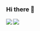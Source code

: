 ### Hi there 👋
<div>
  <img align="left" src="https://github-readme-stats.vercel.app/api/?username=chingQAQ&show_icons=true&theme=dark" />
</div>
<div>
  <img align="left" src="https://github-readme-stats.vercel.app/api/top-langs/?username=chingQAQ&layout=compact&theme=dark">
</div>
<!--
**chingQAQ/chingQAQ** is a ✨ _special_ ✨ repository because its `README.md` (this file) appears on your GitHub profile.

Here are some ideas to get you started:

- 🔭 I’m currently working on ...
- 🌱 I’m currently learning ...
- 👯 I’m looking to collaborate on ...
- 🤔 I’m looking for help with ...
- 💬 Ask me about ...
- 📫 How to reach me: ...
- 😄 Pronouns: ...
- ⚡ Fun fact: ...
-->
